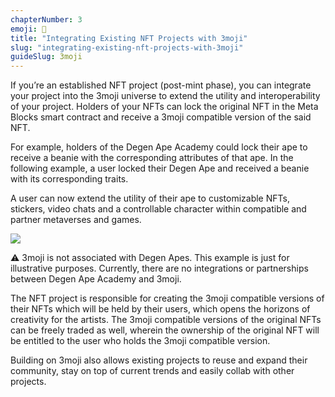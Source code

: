 ```yaml
---
chapterNumber: 3
emoji: 🦍
title: "Integrating Existing NFT Projects with 3moji"
slug: "integrating-existing-nft-projects-with-3moji"
guideSlug: 3moji
---
```

If you’re an established NFT project (post-mint phase), you can integrate your project into the 3moji universe to extend the utility and interoperability of your project. Holders of your NFTs can lock the original NFT in the Meta Blocks smart contract and receive a 3moji compatible version of the said NFT. 

For example, holders of the Degen Ape Academy could lock their ape to receive a beanie with the corresponding attributes of that ape. In the following example, a user locked their Degen Ape and received a beanie with its corresponding traits.

A user can now extend the utility of their ape to customizable NFTs, stickers, video chats and a controllable character within compatible and partner metaverses and games. 

![](/img/content/guide-chapters/screenshot-2022-01-24-at-1.01.13-am.png)

⚠ 3moji is not associated with Degen Apes. This example is just for illustrative purposes. Currently, there are no integrations or partnerships between Degen Ape Academy and 3moji.  

The NFT project is responsible for creating the 3moji compatible versions of their NFTs which will be held by their users, which opens the horizons of creativity for the artists. The 3moji compatible versions of the original NFTs can be freely traded as well, wherein the ownership of the original NFT will be entitled to the user who holds the 3moji compatible version. 

Building on 3moji also allows existing projects to reuse and expand their community, stay on top of current trends and easily collab with other projects.
